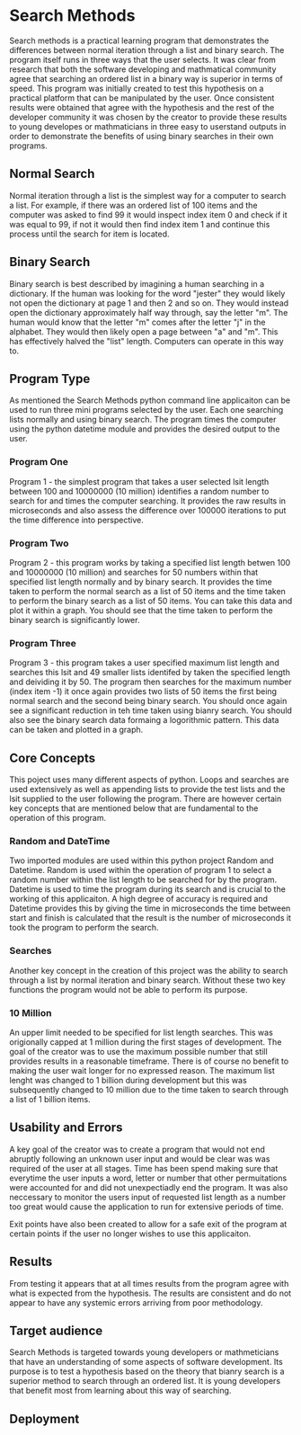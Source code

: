 # Search Methods

Search methods is a practical learning program that demonstrates the differences between normal iteration through a list and binary search. The program itself runs in three ways that the user selects. It was clear from research that both the software developing and mathmatical community agree that searching an ordered list in a binary way is superior in terms of speed. This program was initially created to test this hypothesis on a practical platform that can be manipulated by the user. Once consistent results were obtained that agree with the hypothesis and the rest of the developer community it was chosen by the creator to provide these results to young developes or mathmaticians in three easy to userstand outputs in order to demonstrate the benefits of using binary searches in their own programs.

## Normal Search 
Normal iteration through a list is the simplest way for a computer to search a list. For example, if there was an ordered list of 100 items and the computer was asked to find 99 it would inspect index item 0 and check if it was equal to 99, if not it would then find index item 1 and continue this process until the search for item is located.

## Binary Search
Binary search is best described by imagining a human searching in a dictionary. If the human was looking for the word "jester" they would likely not open the dictionary at page 1 and then 2 and so on. They would instead open the dictionary approximately half way through, say the letter "m". The human would know that the letter "m" comes after the letter "j" in the alphabet. They would then likely open a page between "a" and "m". This has effectively halved the "list" length. Computers can operate in this way to.

## Program Type 
As mentioned the Search Methods python command line applicaiton can be used to run three mini programs selected by the user. Each one searching lists normally and using binary search. The program times the computer using the python datetime module and provides the desired output to the user. 

### Program One 
Program 1 - the simplest program that takes a user selected lsit length between 100 and 10000000 (10 million) identifies a random number to search for and times the computer searching. It provides the raw results in microseconds and also assess the difference over 100000 iterations to put the time difference into perspective. 

### Program Two
Program 2 - this program works by taking a specified list length betwen 100 and 10000000 (10 million) and searches for 50 numbers within that specified list length normally and by binary search. It provides the time taken to perform the normal search as a list of 50 items and the time taken to perform the binary search as a list of 50 items. You can take this data and plot it within a graph. You should see that the time taken to perform the binary search is significantly lower.

### Program Three
Program 3 - this program takes a user specified maximum list length and searches this lsit and 49 smaller lists identifed by taken the specified length and deividing it by 50. The program then searches for the maximum number (index item -1) it once again provides two lists of 50 items the first being normal search and the second being binary search. You should once again see a significant reduction in teh time taken using bianry search. You should also see the binary search data formaing a logorithmic pattern. This data can be taken and plotted in a graph.

## Core Concepts 
This poject uses many different aspects of python. Loops and searches are used extensively as well as appending lists to provide the test lists and the lsit supplied to the user following the program. There are however certain key concepts that are mentioned below that are fundamental to the operation of this program. 

### Random and DateTime 
Two imported modules are used within this python project Random and Datetime. Random is used within the operation of program 1 to select a random number within the list length to be searched for by the program. Datetime is used to time the program during its search and is crucial to the working of this applicaiton. A high degree of accuracy is required and Datetime provides this by giving the time in microseconds the time between start and finish is calculated that the result is the number of microseconds it took the program to perform the search. 

### Searches 
Another key concept in the creation of this project was the ability to search through a list by normal iteration and binary search. Without these two key functions the program would not be able to perform its purpose. 

### 10 Million
An upper limit needed to be specified for list length searches. This was origionally capped at 1 million during the first stages of development. The goal of the creator was to use the maximum possible number that still provides results in a reasonable timeframe. There is of course no benefit to making the user wait longer for no expressed reason. The maximum list lenght was changed to 1 billion during development but this was subsequently changed to 10 million due to the time taken to search through a list of 1 billion items. 

## Usability and Errors
A key goal of the creator was to create a program that would not end abruptly following an unknown user input and would be clear was was required of the user at all stages. Time has been spend making sure that everytime the user inputs a word, letter or number that other permuitations were accounted for and did not unexpectiadly end the program. It was also neccessary to monitor the users input of requested list length as a number too great would cause the application to run for extensive periods of time. 

Exit points have also been created to allow for a safe exit of the program at certain points if the user no longer wishes to use this applicaiton. 

## Results 
From testing it appears that at all times results from the program agree with what is expected from the hypothesis. The results are consistent and do not appear to have any systemic errors arriving from poor methodology. 

## Target audience 
Search Methods is targeted towards young developers or mathmeticians that have an understanding of some aspects of software development. Its purpose is to test a hypothesis based on the theory that bianry search is a superior method to search through an ordered list. It is young developers that benefit most from learning about this way of searching. 

## Deployment 
